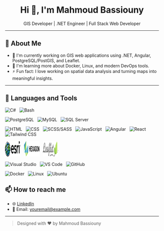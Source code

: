 <h1 align="center">Hi 👋, I'm Mahmoud Bassiouny</h1>

<p align="center">
  GIS Developer | .NET Engineer | Full Stack Web Developer
</p>

---

## 🧠 About Me

- 🔭 I'm currently working on GIS web applications using .NET, Angular, PostgreSQL/PostGIS, and Leaflet.
- 🌱 I'm learning more about Docker, Linux, and modern DevOps tools.
- ⚡ Fun fact: I love working on spatial data analysis and turning maps into meaningful insights.

---

## 🚀 Languages and Tools

<p align="center">

  <!-- 🔧 Back-End -->
  <img src="https://cdn.jsdelivr.net/gh/devicons/devicon/icons/csharp/csharp-original.svg" alt="C#" width="50" height="50"/> &nbsp;
  <img src="https://cdn.jsdelivr.net/gh/devicons/devicon/icons/bash/bash-original.svg" alt="Bash" width="50" height="50"/> &nbsp;

  <!-- 🗄️ Databases -->
  <img src="https://cdn.jsdelivr.net/gh/devicons/devicon/icons/postgresql/postgresql-original.svg" alt="PostgreSQL" width="50" height="50"/> &nbsp;
  <img src="https://cdn.jsdelivr.net/gh/devicons/devicon/icons/mysql/mysql-original-wordmark.svg" alt="MySQL" width="50" height="50"/> &nbsp;
  <img src="https://cdn.jsdelivr.net/gh/devicons/devicon/icons/microsoftsqlserver/microsoftsqlserver-original-wordmark.svg" alt="SQL Server" width="50" height="50"/> &nbsp;

  <!-- 🎨 Front-End -->
  <img src="https://cdn.jsdelivr.net/gh/devicons/devicon/icons/html5/html5-original.svg" alt="HTML" width="50" height="50"/> &nbsp;
  <img src="https://cdn.jsdelivr.net/gh/devicons/devicon/icons/css3/css3-original.svg" alt="CSS" width="50" height="50"/> &nbsp;
  <img src="https://cdn.jsdelivr.net/gh/devicons/devicon/icons/sass/sass-original.svg" alt="SCSS/SASS" width="50" height="50"/> &nbsp;
  <img src="https://cdn.jsdelivr.net/gh/devicons/devicon/icons/javascript/javascript-original.svg" alt="JavaScript" width="50" height="50"/> &nbsp;
  <img src="https://cdn.jsdelivr.net/gh/devicons/devicon/icons/angularjs/angularjs-original.svg" alt="Angular" width="50" height="50"/> &nbsp;
  <img src="https://cdn.jsdelivr.net/gh/devicons/devicon/icons/react/react-original.svg" alt="React" width="50" height="50"/> &nbsp;
  <img src="https://cdn.jsdelivr.net/gh/devicons/devicon/icons/tailwindcss/tailwindcss-original-wordmark.svg" alt="Tailwind CSS" width="50" height="50"/> &nbsp;

  <!-- 🌍 GIS -->
  <img src="https://github.com/MahmoudBassiounii/MahmoudBassiounii/blob/main/assets/esri-seeklogo.png?raw=true" alt="ESRI" width="50" height="50"/> &nbsp;
  <img src="https://github.com/MahmoudBassiounii/MahmoudBassiounii/blob/main/assets/HexgonLogo.png?raw=true" alt="Hexagon" width="50" height="50"/> &nbsp;
  <img src="https://github.com/MahmoudBassiounii/MahmoudBassiounii/blob/main/assets/leaflet-seeklogo.png?raw=true" alt="Leaflet" width="50" height="50"/> &nbsp;

  <!-- 🛠️ Tools -->
  <img src="https://cdn.jsdelivr.net/gh/devicons/devicon/icons/visualstudio/visualstudio-plain.svg" alt="Visual Studio" width="50" height="50"/> &nbsp;
  <img src="https://cdn.jsdelivr.net/gh/devicons/devicon/icons/vscode/vscode-original.svg" alt="VS Code" width="50" height="50"/> &nbsp;
  <img src="https://cdn.jsdelivr.net/gh/devicons/devicon/icons/github/github-original.svg" alt="GitHub" width="50" height="50"/> &nbsp;

  <!-- ☁️ DevOps / OS -->
  <img src="https://cdn.jsdelivr.net/gh/devicons/devicon/icons/docker/docker-original.svg" alt="Docker" width="50" height="50"/> &nbsp;
  <img src="https://cdn.jsdelivr.net/gh/devicons/devicon/icons/linux/linux-original.svg" alt="Linux" width="50" height="50"/> &nbsp;
  <img src="https://cdn.jsdelivr.net/gh/devicons/devicon/icons/ubuntu/ubuntu-plain.svg" alt="Ubuntu" width="50" height="50"/>

</p>




## 📫 How to reach me

- 🌐 [LinkedIn](https://www.linkedin.com/in/YOUR_USERNAME)
- 📧 Email: youremail@example.com

---

> Designed with ❤️ by Mahmoud Bassiouny
